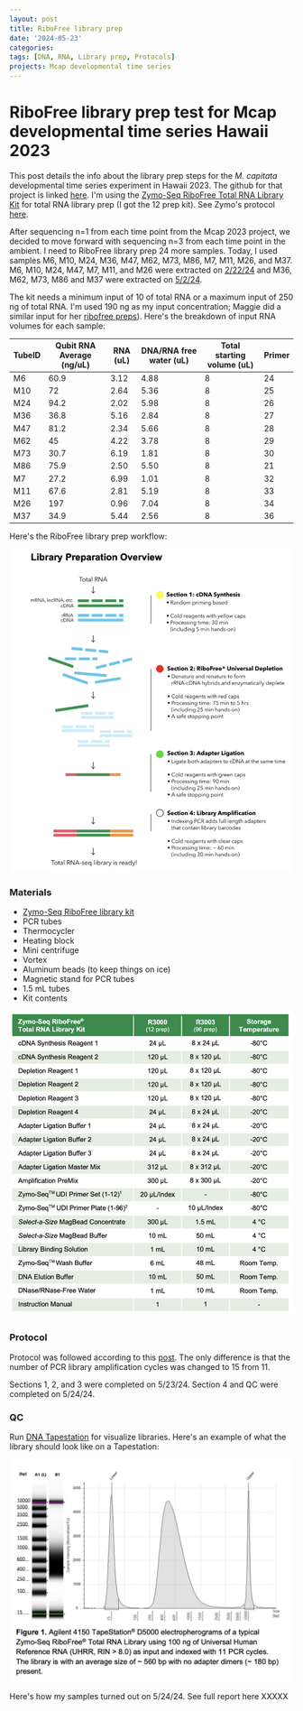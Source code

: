 ```yaml
---
layout: post
title: RiboFree library prep
date: '2024-05-23'
categories:
tags: [DNA, RNA, Library prep, Protocols]
projects: Mcap developmental time series 
---
```


# RiboFree library prep test for Mcap developmental time series Hawaii 2023

This post details the info about the library prep steps for the *M. capitata* developmental time series experiment in Hawaii 2023. The github for that project is linked [here](https://github.com/JillAshey/Hawaii_Developmental_TimeSeries). I'm using the [Zymo-Seq RiboFree Total RNA Library Kit](https://www.zymoresearch.com/products/zymo-seq-ribofree-total-rna-library-kit) for total RNA library prep (I got the 12 prep kit). See Zymo's protocol [here](https://files.zymoresearch.com/protocols/r3000_zymo-seq_ribofree_total_rna_library_kit.pdf). 

After sequencing n=1 from each time point from the Mcap 2023 project, we decided to move forward with sequencing n=3 from each time point in the ambient. I need to RiboFree library prep 24 more samples. Today, I used samples M6, M10, M24, M36, M47, M62, M73, M86, M7, M11, M26, and M37. M6, M10, M24, M47, M7, M11, and M26 were extracted on [2/22/24](https://github.com/JillAshey/JillAshey_Putnam_Lab_Notebook/blob/master/_posts/2024-02-22-MiniprepPlus-DNA%3ARNA-extractions-McapLarvae-DT.md) and M36, M62, M73, M86 and M37 were extracted on [5/2/24](https://github.com/JillAshey/JillAshey_Putnam_Lab_Notebook/blob/master/_posts/2024-05-02-MiniprepPlus-DNA%3ARNA-extractions-McapLarvae-DT.md). 

The kit needs a minimum input of 10 of total RNA or a maximum input of 250 ng of total RNA. I'm used 190 ng as my input concentration; Maggie did a similar input for her [ribofree preps](https://meschedl.github.io/MESPutnam_Open_Lab_Notebook/zribo-lib-RNA-second/)). Here's the breakdown of input RNA volumes for each sample: 

| TubeID | Qubit RNA Average (ng/uL) | RNA (uL) | DNA/RNA free water (uL) | Total starting volume (uL) | Primer |
| ------ | ------------------------- | -------- | ----------------------- | -------------------------- | ------ |
| M6     | 60.9                      | 3.12     | 4.88                    | 8                          | 24     |
| M10    | 72                        | 2.64     | 5.36                    | 8                          | 25     |
| M24    | 94.2                      | 2.02     | 5.98                    | 8                          | 26     |
| M36    | 36.8                      | 5.16     | 2.84                    | 8                          | 27     |
| M47    | 81.2                      | 2.34     | 5.66                    | 8                          | 28     |
| M62    | 45                        | 4.22     | 3.78                    | 8                          | 29     |
| M73    | 30.7                      | 6.19     | 1.81                    | 8                          | 30     |
| M86    | 75.9                      | 2.50     | 5.50                    | 8                          | 21     |
| M7     | 27.2                      | 6.99     | 1.01                    | 8                          | 32     |
| M11    | 67.6                      | 2.81     | 5.19                    | 8                          | 33     |
| M26    | 197                       | 0.96     | 7.04                    | 8                          | 34     |
| M37    | 34.9                      | 5.44     | 2.56                    | 8                          | 36     |

Here's the RiboFree library prep workflow: 

![](https://raw.githubusercontent.com/JillAshey/JillAshey_Putnam_Lab_Notebook/master/images/DT_mcap2023/ribofree_workflow.png)

### Materials 

- [Zymo-Seq RiboFree library kit](https://www.zymoresearch.com/products/zymo-seq-ribofree-total-rna-library-kit)
- PCR tubes 
- Thermocycler 
- Heating block 
- Mini centrifuge
- Vortex 
- Aluminum beads (to keep things on ice)
- Magnetic stand for PCR tubes 
- 1.5 mL tubes 
- Kit contents 

![](https://raw.githubusercontent.com/JillAshey/JillAshey_Putnam_Lab_Notebook/master/images/DT_mcap2023/ribofree_kit_contents.png)

### Protocol 

Protocol was followed according to this [post](https://github.com/JillAshey/JillAshey_Putnam_Lab_Notebook/blob/master/_posts/2024-01-12-Zymo-RiboFree-Library-Prep.md). The only difference is that the number of PCR library amplification cycles was changed to 15 from 11. 

Sections 1, 2, and 3 were completed on 5/23/24. Section 4 and QC were completed on 5/24/24. 

### QC 

Run [DNA Tapestation](https://github.com/meschedl/MESPutnam_Open_Lab_Notebook/blob/master/_posts/2019-07-30-DNA-Tapestation.md) for visualize libraries. Here's an example of what the library should look like on a Tapestation: 

![](https://raw.githubusercontent.com/JillAshey/JillAshey_Putnam_Lab_Notebook/master/images/DT_mcap2023/ribofree_library_visual_example.png)

Here's how my samples turned out on 5/24/24. See full report here XXXXX